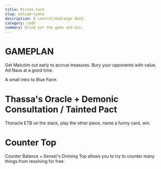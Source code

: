 ```yaml
---
title: Pirate Farm
slug: malcom-tymna
description: A control/midrange deck.
category: cedh
summary: Grind out the game and win.
---
```


<h1 class="text-2xl text-purple-400"> GAMEPLAN </h1>

Get Malcolm out early to accrue treasures. Bury your opponents with value. 
Ad Naus at a good time.

A small intro to Blue Farm.

<h1 class="text-2xl text-purple-400"> Thassa's Oracle + Demonic Consultation / Tainted Pact </h1>

Thoracle ETB on the stack, play the other piece, name a funny card, win.

<h1 class="text-2xl text-purple-400"> Counter Top </h1>

Counter Balance + Sensei's Divining Top allows you to try to counter many things from resolving for free.

